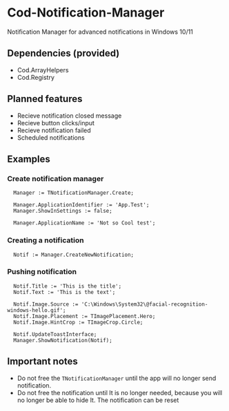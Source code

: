 # Cod-Notification-Manager
Notification Manager for advanced notifications in Windows 10/11

## Dependencies (provided)
- Cod.ArrayHelpers
- Cod.Registry

## Planned features
- Recieve notification closed message
- Recieve button clicks/input
- Recieve notification failed
- Scheduled notifications

## Examples
### Create notification manager
```
  Manager := TNotificationManager.Create;

  Manager.ApplicationIdentifier := 'App.Test';
  Manager.ShowInSettings := false;

  Manager.ApplicationName := 'Not so Cool test';
```

### Creating a notification
```
  Notif := Manager.CreateNewNotification;
```

### Pushing notification
```
  Notif.Title := 'This is the title';
  Notif.Text := 'This is the text';

  Notif.Image.Source := 'C:\Windows\System32\@facial-recognition-windows-hello.gif';
  Notif.Image.Placement := TImagePlacement.Hero;
  Notif.Image.HintCrop := TImageCrop.Circle;

  Notif.UpdateToastInterface;
  Manager.ShowNotification(Notif);
```

## Important notes
- Do not free the `TNotificationManager` until the app will no longer send notification.
- Do not free the notification until It is no longer needed, because you will no longer be able to hide It. The notification can be reset
